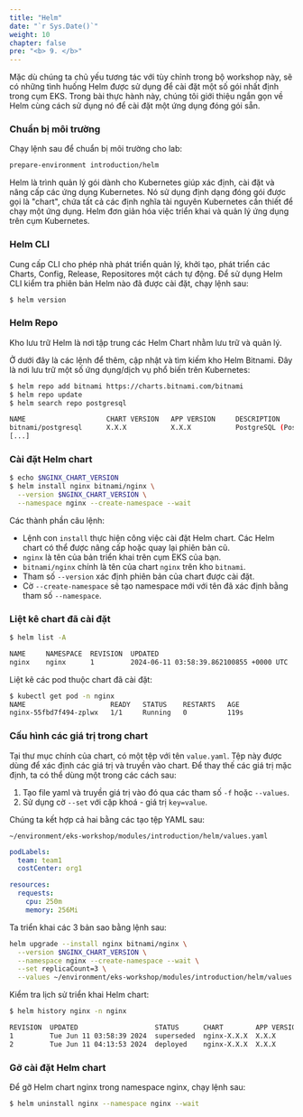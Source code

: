 ```yaml
---
title: "Helm"
date: "`r Sys.Date()`"
weight: 10
chapter: false
pre: "<b> 9. </b>"
---
```


Mặc dù chúng ta chủ yếu tương tác với tùy chỉnh trong bộ workshop này, sẽ có những tình huống Helm được sử dụng để cài đặt một số gói nhất định trong cụm EKS. Trong bài thực hành này, chúng tôi giới thiệu ngắn gọn về Helm cùng cách sử dụng nó để cài đặt một ứng dụng đóng gói sẵn.

### Chuẩn bị môi trường
Chạy lệnh sau để chuẩn bị môi trường cho lab:
```bash
prepare-environment introduction/helm
```
Helm là trình quản lý gói dành cho Kubernetes giúp xác định, cài đặt và nâng cấp các ứng dụng Kubernetes. Nó sử dụng định dạng đóng gói được gọi là "chart", chứa tất cả các định nghĩa tài nguyên Kubernetes cần thiết để chạy một ứng dụng. Helm đơn giản hóa việc triển khai và quản lý ứng dụng trên cụm Kubernetes.

### Helm CLI
Cung cấp CLI cho phép nhà phát triển quản lý, khởi tạo, phát triển các Charts, Config, Release, Repositores một cách tự động.
Để sử dụng Helm CLI kiểm tra phiên bản Helm nào đã được cài đặt, chạy lệnh sau:

```bash
$ helm version
```

### Helm Repo
Kho lưu trữ Helm là nơi tập trung các Helm Chart nhằm lưu trữ và quản lý.

Ở dưới đây là các lệnh để thêm, cập nhật và tìm kiếm kho Helm Bitnami. Đây là nơi lưu trữ một số ứng dụng/dịch vụ phổ biến trên Kubernetes:

```bash
$ helm repo add bitnami https://charts.bitnami.com/bitnami
$ helm repo update
$ helm search repo postgresql

NAME                    CHART VERSION   APP VERSION     DESCRIPTION
bitnami/postgresql      X.X.X           X.X.X           PostgreSQL (Postgres) is an open source object-...
[...]
```

### Cài đặt Helm chart
```bash
$ echo $NGINX_CHART_VERSION
$ helm install nginx bitnami/nginx \
  --version $NGINX_CHART_VERSION \
  --namespace nginx --create-namespace --wait
```
Các thành phần câu lệnh:

- Lệnh con `install` thực hiện công việc cài đặt Helm chart. Các Helm chart có thể được nâng cấp hoặc quay lại phiên bản cũ.
-  `nginx` là tên của bản triển khai trên cụm EKS của bạn.
-  `bitnami/nginx` chính là tên của chart `nginx` trên kho `bitnami`.
- Tham số `--version` xác định phiên bản của chart được cài đặt.
- Cờ `--create-namespace` sẽ tạo namespace mới với tên đã xác định bằng tham số `--namespace`.

### Liệt kê chart đã cài đặt
```bash
$ helm list -A

NAME 	 NAMESPACE  REVISION  UPDATED                                  STATUS    CHART         APP VERSION
nginx	 nginx      1         2024-06-11 03:58:39.862100855 +0000 UTC  deployed  nginx-X.X.X   X.X.X
```
Liệt kê các pod thuộc chart đã cài đặt:

```bash
$ kubectl get pod -n nginx
NAME                     READY   STATUS    RESTARTS   AGE
nginx-55fbd7f494-zplwx   1/1     Running   0          119s
```

### Cấu hình các giá trị trong chart
Tại thư mục chính của chart, có một tệp với tên `value.yaml`. Tệp này được dùng để xác định các giá trị và truyền vào chart. Để thay thế các giá trị mặc định, ta có thể dùng một trong các cách sau:

1. Tạo file yaml và truyền giá trị vào đó qua các tham số `-f` hoặc `--values`.
2. Sử dụng cờ `--set` với cặp khoá - giá trị `key=value`.

Chúng ta kết hợp cả hai bằng các tạo tệp YAML sau:
```file
~/environment/eks-workshop/modules/introduction/helm/values.yaml
```
```yaml
podLabels:
  team: team1
  costCenter: org1

resources:
  requests:
    cpu: 250m
    memory: 256Mi
```

Ta triển khai các 3 bản sao bằng lệnh sau:
```bash
helm upgrade --install nginx bitnami/nginx \
  --version $NGINX_CHART_VERSION \
  --namespace nginx --create-namespace --wait \
  --set replicaCount=3 \
  --values ~/environment/eks-workshop/modules/introduction/helm/values.yaml
```

Kiểm tra lịch sử triển khai Helm chart:
```bash
$ helm history nginx -n nginx

REVISION  UPDATED                   STATUS      CHART        APP VERSION  DESCRIPTION
1         Tue Jun 11 03:58:39 2024  superseded  nginx-X.X.X  X.X.X       Install complete
2         Tue Jun 11 04:13:53 2024  deployed    nginx-X.X.X  X.X.X       Upgrade complete
```

### Gỡ cài đặt Helm chart
Để gỡ Helm chart nginx trong namespace nginx, chạy lệnh sau:

```bash
$ helm uninstall nginx --namespace nginx --wait
```